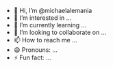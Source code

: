 - 👋 Hi, I’m @michaelalemania
- 👀 I’m interested in ...
- 🌱 I’m currently learning ...
- 💞️ I’m looking to collaborate on ...
- 📫 How to reach me ...
- 😄 Pronouns: ...
- ⚡ Fun fact: ...

<!---
michaelalemania/michaelalemania is a ✨ special ✨ repository because its `README.md` (this file) appears on your GitHub profile.
You can click the Preview link to take a look at your changes.
--->
